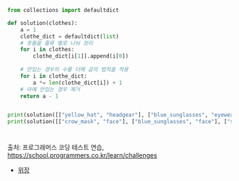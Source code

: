 ``` py
from collections import defaultdict

def solution(clothes):
    a = 1
    clothe_dict = defaultdict(list)
    # 옷들을 졸류 별로 나눠 정리
    for i in clothes:
        clothe_dict[i[1]].append(i[0])
    
    # 안입는 경우의 수를 더해 곱의 법칙을 적용
    for i in clothe_dict:
        a *= len(clothe_dict[i]) + 1
    # 아예 안입는 경우 제거
    return a - 1


print(solution([["yellow_hat", "headgear"], ["blue_sunglasses", "eyewear"], ["green_turban", "headgear"]]))
print(solution([["crow_mask", "face"], ["blue_sunglasses", "face"], ["smoky_makeup", "face"]]))
```
#
출처: 프로그래머스 코딩 테스트 연습, https://school.programmers.co.kr/learn/challenges
- [위장](https://school.programmers.co.kr/learn/courses/30/lessons/42578)